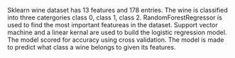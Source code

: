 Sklearn wine dataset has 13 features and 178 entries. The wine is classified into three catergories class 0, class 1, class 2. RandomForestRegressor is used to find the most important featureas in the dataset. Support vector machine and a linear kernal are used to build the logistic regression model. The model scored for accuracy using cross validation. The model is made to predict what class a wine belongs to given its features. 
